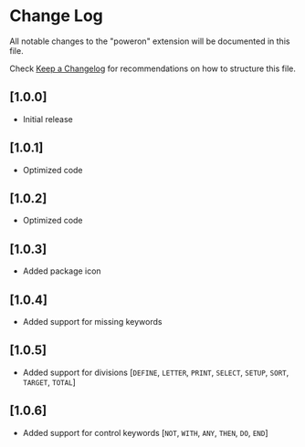 # Change Log

All notable changes to the "poweron" extension will be documented in this file.

Check [Keep a Changelog](http://keepachangelog.com/) for recommendations on how to structure this file.

## [1.0.0]

- Initial release

## [1.0.1]

- Optimized code

## [1.0.2]

- Optimized code

## [1.0.3]

- Added package icon

## [1.0.4]

- Added support for missing keywords

## [1.0.5]

- Added support for divisions [`DEFINE`, `LETTER`, `PRINT`, `SELECT`, `SETUP`, `SORT`, `TARGET`, `TOTAL`]

## [1.0.6]

- Added support for control keywords [`NOT`, `WITH`, `ANY`, `THEN`, `DO`, `END`]
